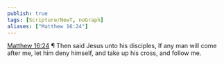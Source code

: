 ```yaml
---
publish: true
tags: [Scripture/NewT, noGraph]
aliases: ["Matthew 16:24"]
---
```

[Matthew 16:24](https://churchofjesuschrist.org/study/scriptures/nt/matt/16?lang=eng&id=p24#p24) ¶ Then said Jesus unto his disciples, If any man will come after me, let him deny himself, and take up his cross, and follow me.
